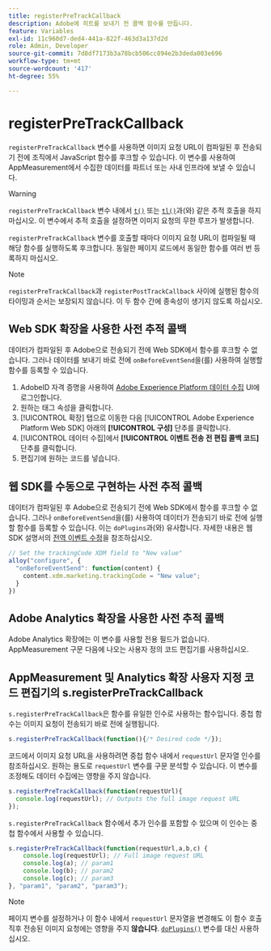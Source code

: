 ```yaml
---
title: registerPreTrackCallback
description: Adobe에 히트를 보내기 전 콜백 함수를 만듭니다.
feature: Variables
exl-id: 11c960d7-ded4-441a-822f-463d3a137d2d
role: Admin, Developer
source-git-commit: 7d8df7173b3a78bcb506cc894e2b3deda003e696
workflow-type: tm+mt
source-wordcount: '417'
ht-degree: 55%

---
```


# registerPreTrackCallback

`registerPreTrackCallback` 변수를 사용하면 이미지 요청 URL이 컴파일된 후 전송되기 전에 조직에서 JavaScript 함수를 후크할 수 있습니다. 이 변수를 사용하여 AppMeasurement에서 수집한 데이터를 파트너 또는 사내 인프라에 보낼 수 있습니다.

>[!WARNING]
>
>`registerPreTrackCallback` 변수 내에서 [`t()`](t-method.md) 또는 [`tl()`](tl-method.md)과(와) 같은 추적 호출을 하지 마십시오. 이 변수에서 추적 호출을 설정하면 이미지 요청의 무한 루프가 발생합니다.

`registerPreTrackCallback` 변수를 호출할 때마다 이미지 요청 URL이 컴파일될 때 해당 함수를 실행하도록 후크합니다. 동일한 페이지 로드에서 동일한 함수를 여러 번 등록하지 마십시오.

>[!NOTE]
>
>`registerPreTrackCallback`과 `registerPostTrackCallback` 사이에 실행된 함수의 타이밍과 순서는 보장되지 않습니다. 이 두 함수 간에 종속성이 생기지 않도록 하십시오.

## Web SDK 확장을 사용한 사전 추적 콜백

데이터가 컴파일된 후 Adobe으로 전송되기 전에 Web SDK에서 함수를 후크할 수 없습니다. 그러나 데이터를 보내기 바로 전에 `onBeforeEventSend`을(를) 사용하여 실행할 함수를 등록할 수 있습니다.

1. AdobeID 자격 증명을 사용하여 [Adobe Experience Platform 데이터 수집](https://experience.adobe.com/data-collection) UI에 로그인합니다.
1. 원하는 태그 속성을 클릭합니다.
1. [!UICONTROL 확장] 탭으로 이동한 다음 [!UICONTROL Adobe Experience Platform Web SDK] 아래의 **[!UICONTROL 구성]** 단추를 클릭합니다.
1. [!UICONTROL 데이터 수집]에서 **[!UICONTROL 이벤트 전송 전 편집 콜백 코드]** 단추를 클릭합니다.
1. 편집기에 원하는 코드를 넣습니다.

## 웹 SDK를 수동으로 구현하는 사전 추적 콜백

데이터가 컴파일된 후 Adobe으로 전송되기 전에 Web SDK에서 함수를 후크할 수 없습니다. 그러나 `onBeforeEventSend`을(를) 사용하여 데이터가 전송되기 바로 전에 실행할 함수를 등록할 수 있습니다. 이는 `doPlugins`과(와) 유사합니다. 자세한 내용은 웹 SDK 설명서의 [전역 이벤트 수정](https://experienceleague.adobe.com/docs/experience-platform/edge/fundamentals/tracking-events.html#modifying-events-globally)을 참조하십시오.

```js
// Set the trackingCode XDM field to "New value"
alloy("configure", {
  "onBeforeEventSend": function(content) {
    content.xdm.marketing.trackingCode = "New value";
  }
})
```

## Adobe Analytics 확장을 사용한 사전 추적 콜백

Adobe Analytics 확장에는 이 변수를 사용할 전용 필드가 없습니다. AppMeasurement 구문 다음에 나오는 사용자 정의 코드 편집기를 사용하십시오.

## AppMeasurement 및 Analytics 확장 사용자 지정 코드 편집기의 s.registerPreTrackCallback

`s.registerPreTrackCallback`은 함수를 유일한 인수로 사용하는 함수입니다. 중첩 함수는 이미지 요청이 전송되기 바로 전에 실행됩니다.

```js
s.registerPreTrackCallback(function(){/* Desired code */});
```

코드에서 이미지 요청 URL을 사용하려면 중첩 함수 내에서 `requestUrl` 문자열 인수를 참조하십시오. 원하는 용도로 `requestUrl` 변수를 구문 분석할 수 있습니다. 이 변수를 조정해도 데이터 수집에는 영향을 주지 않습니다.

```js
s.registerPreTrackCallback(function(requestUrl){
  console.log(requestUrl); // Outputs the full image request URL
});
```

`s.registerPreTrackCallback` 함수에서 추가 인수를 포함할 수 있으며 이 인수는 중첩 함수에서 사용할 수 있습니다.

```js
s.registerPreTrackCallback(function(requestUrl,a,b,c) {
    console.log(requestUrl); // Full image request URL
    console.log(a); // param1
    console.log(b); // param2
    console.log(c); // param3
}, "param1", "param2", "param3");
```

>[!NOTE]
>
>페이지 변수를 설정하거나 이 함수 내에서 `requestUrl` 문자열을 변경해도 이 함수 호출 직후 전송된 이미지 요청에는 영향을 주지 **않습니다**. [`doPlugins()`](doplugins.md) 변수를 대신 사용하십시오.
